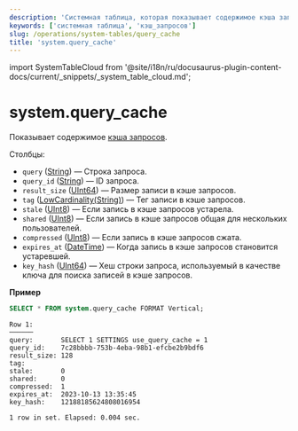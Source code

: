 ```yaml
---
description: 'Системная таблица, которая показывает содержимое кэша запросов.'
keywords: ['системная таблица', 'кэш_запросов']
slug: /operations/system-tables/query_cache
title: 'system.query_cache'
---
```


import SystemTableCloud from '@site/i18n/ru/docusaurus-plugin-content-docs/current/_snippets/_system_table_cloud.md';


# system.query_cache

<SystemTableCloud/>

Показывает содержимое [кэша запросов](../query-cache.md).

Столбцы:

- `query` ([String](../../sql-reference/data-types/string.md)) — Строка запроса.
- `query_id` ([String](../../sql-reference/data-types/string.md)) — ID запроса.
- `result_size` ([UInt64](/sql-reference/data-types/int-uint#integer-ranges)) — Размер записи в кэше запросов.
- `tag` ([LowCardinality(String)](../../sql-reference/data-types/lowcardinality.md)) — Тег записи в кэше запросов.
- `stale` ([UInt8](../../sql-reference/data-types/int-uint.md)) — Если запись в кэше запросов устарела.
- `shared` ([UInt8](../../sql-reference/data-types/int-uint.md)) — Если запись в кэше запросов общая для нескольких пользователей.
- `compressed` ([UInt8](../../sql-reference/data-types/int-uint.md)) — Если запись в кэше запросов сжата.
- `expires_at` ([DateTime](../../sql-reference/data-types/datetime.md)) — Когда запись в кэше запросов становится устаревшей.
- `key_hash` ([UInt64](/sql-reference/data-types/int-uint#integer-ranges)) — Хеш строки запроса, используемый в качестве ключа для поиска записей в кэше запросов.

**Пример**

```sql
SELECT * FROM system.query_cache FORMAT Vertical;
```

```text
Row 1:
──────
query:       SELECT 1 SETTINGS use_query_cache = 1
query_id:    7c28bbbb-753b-4eba-98b1-efcbe2b9bdf6
result_size: 128
tag:
stale:       0
shared:      0
compressed:  1
expires_at:  2023-10-13 13:35:45
key_hash:    12188185624808016954

1 row in set. Elapsed: 0.004 sec.
```
